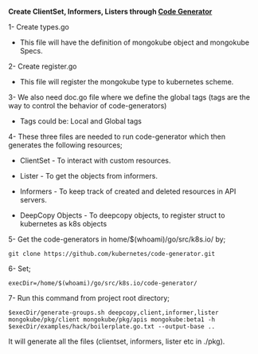 **Create ClientSet, Informers, Listers through [Code Generator](https://github.com/kubernetes/code-generator.git)**

1- Create types.go
- This file will have the definition of mongokube object and mongokube Specs.

2- Create register.go
- This file will register the mongokube type to kubernetes scheme.

3- We also need doc.go file where we define the global tags (tags are the way to control the behavior of code-generators)
- Tags could be: Local and Global tags

4- These three files are needed to run code-generator which then generates the following resources;
- ClientSet - To interact with custom resources.

- Lister - To get the objects from informers.

- Informers - To keep track of created and deleted resources in API servers.

- DeepCopy Objects - To deepcopy objects, to register struct to kubernetes as k8s objects

5- Get the code-generators in home/$(whoami)/go/src/k8s.io/ by;

`git clone https://github.com/kubernetes/code-generator.git`

6- Set; 

`execDir=/home/$(whoami)/go/src/k8s.io/code-generator/`

7- Run this command from project root directory; 

`$execDir/generate-groups.sh deepcopy,client,informer,lister mongokube/pkg/client mongokube/pkg/apis mongokube:beta1 -h $execDir/examples/hack/boilerplate.go.txt --output-base ..`

It will generate all the files (clientset, informers, lister etc in ./pkg).
